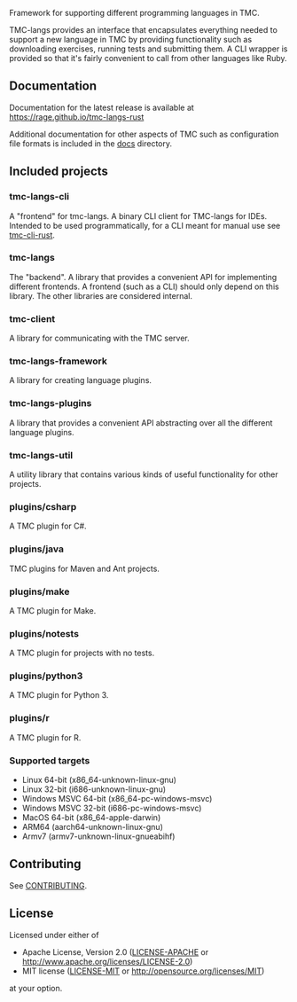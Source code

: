 Framework for supporting different programming languages in TMC.

TMC-langs provides an interface that encapsulates everything needed to support a new language in TMC by providing functionality such as downloading exercises, running tests and submitting them. A CLI wrapper is provided so that it's fairly convenient to call from other languages like Ruby.

## Documentation

Documentation for the latest release is available at https://rage.github.io/tmc-langs-rust

Additional documentation for other aspects of TMC such as configuration file formats is included in the [docs](./docs) directory.

## Included projects

### tmc-langs-cli

A "frontend" for tmc-langs. A binary CLI client for TMC-langs for IDEs. Intended to be used programmatically, for a CLI meant for manual use see [tmc-cli-rust](https://github.com/rage/tmc-cli-rust).

### tmc-langs

The "backend". A library that provides a convenient API for implementing different frontends. A frontend (such as a CLI) should only depend on this library. The other libraries are considered internal.

### tmc-client

A library for communicating with the TMC server.

### tmc-langs-framework

A library for creating language plugins.

### tmc-langs-plugins

A library that provides a convenient API abstracting over all the different language plugins.

### tmc-langs-util

A utility library that contains various kinds of useful functionality for other projects.

### plugins/csharp

A TMC plugin for C#.

### plugins/java

TMC plugins for Maven and Ant projects.

### plugins/make

A TMC plugin for Make.

### plugins/notests

A TMC plugin for projects with no tests.

### plugins/python3

A TMC plugin for Python 3.

### plugins/r

A TMC plugin for R.

### Supported targets

- Linux 64-bit (x86_64-unknown-linux-gnu)
- Linux 32-bit (i686-unknown-linux-gnu)
- Windows MSVC 64-bit (x86_64-pc-windows-msvc)
- Windows MSVC 32-bit (i686-pc-windows-msvc)
- MacOS 64-bit (x86_64-apple-darwin)
- ARM64 (aarch64-unknown-linux-gnu)
- Armv7 (armv7-unknown-linux-gnueabihf)

## Contributing
See [CONTRIBUTING](CONTRIBUTING.md).

## License

Licensed under either of

- Apache License, Version 2.0
  ([LICENSE-APACHE](LICENSE-APACHE) or http://www.apache.org/licenses/LICENSE-2.0)
- MIT license
  ([LICENSE-MIT](LICENSE-MIT) or http://opensource.org/licenses/MIT)

at your option.
